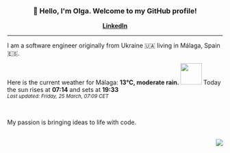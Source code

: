 <h3 align="center">👋 Hello, I'm Olga. Welcome to my GitHub profile! </h3>
<p align="center">
  <strong><a href="https://www.linkedin.com/in/olga-f/">LinkedIn</a></strong>
</p>

---

I am a software engineer originally from Ukraine 🇺🇦 living in Málaga, Spain 🇪🇸.


Here is the current weather for Málaga:
<b> 13°C, 
 moderate rain.
</b> <img width="50" src=https:&#x2F;&#x2F;openweathermap.org&#x2F;img&#x2F;wn&#x2F;10n.png></img> Today the sun rises at
 <b>07:14</b> 
and sets at <b>19:33</b>
<br/>
<small><i>Last updated: Friday, 25 March, 07:09 CET </i></small>
<br/>

<br/>
<p> My passion is bringing ideas to life with code. </p>
<br/>



<div align="right">
<img src="https://komarev.com/ghpvc/?username=olga-f&color=38A3A5">
</div>

